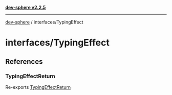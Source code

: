 [**dev-sphere v2.2.5**](../../README.md)

***

[dev-sphere](../../modules.md) / interfaces/TypingEffect

# interfaces/TypingEffect

## References

### TypingEffectReturn

Re-exports [TypingEffectReturn](TypingEffectReturn/interfaces/TypingEffectReturn.md)
